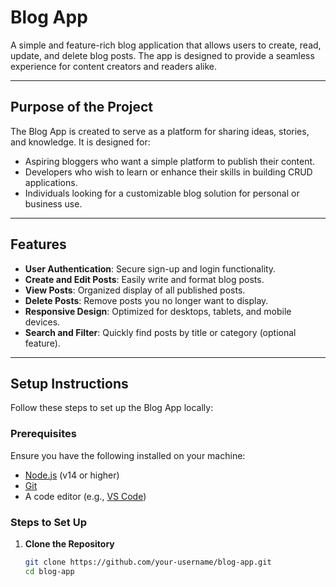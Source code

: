 # Blog App

A simple and feature-rich blog application that allows users to create, read, update, and delete blog posts. The app is designed to provide a seamless experience for content creators and readers alike.

---

## Purpose of the Project

The Blog App is created to serve as a platform for sharing ideas, stories, and knowledge. It is designed for:

- Aspiring bloggers who want a simple platform to publish their content.
- Developers who wish to learn or enhance their skills in building CRUD applications.
- Individuals looking for a customizable blog solution for personal or business use.

---

## Features

- **User Authentication**: Secure sign-up and login functionality.
- **Create and Edit Posts**: Easily write and format blog posts.
- **View Posts**: Organized display of all published posts.
- **Delete Posts**: Remove posts you no longer want to display.
- **Responsive Design**: Optimized for desktops, tablets, and mobile devices.
- **Search and Filter**: Quickly find posts by title or category (optional feature).

---

## Setup Instructions

Follow these steps to set up the Blog App locally:

### Prerequisites

Ensure you have the following installed on your machine:

- [Node.js](https://nodejs.org/) (v14 or higher)
- [Git](https://git-scm.com/)
- A code editor (e.g., [VS Code](https://code.visualstudio.com/))

### Steps to Set Up

1. **Clone the Repository**

   ```bash
   git clone https://github.com/your-username/blog-app.git
   cd blog-app